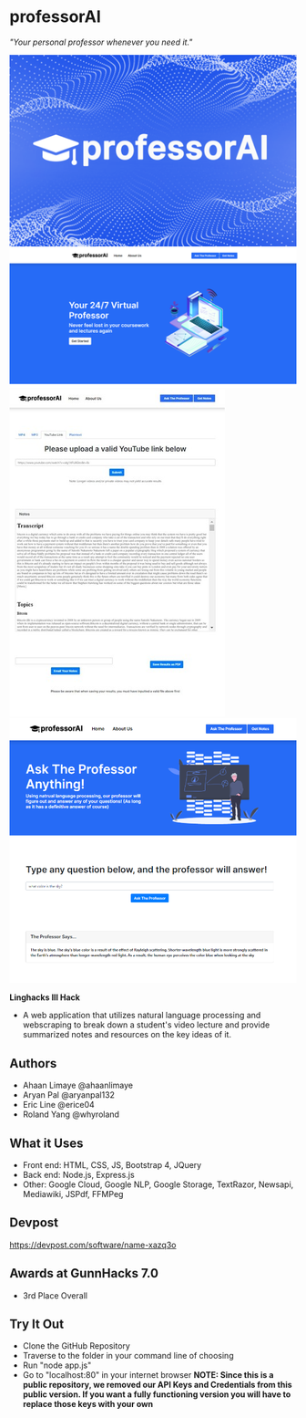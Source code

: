 # professorAI
*"Your personal professor whenever you need it."*

![logo](public/img/professoraidevpost.png)
![home screen](public/img/professorailandingpage.png)
![example notes](public/img/professorainotes.jpg)
![example ask the professor](public/img/asktheprofessor.png)

**Linghacks III Hack**
- A web application that utilizes natural language processing and webscraping to break down a student's video lecture and provide summarized notes and resources on the key ideas of it.

## Authors
- Ahaan Limaye @ahaanlimaye
- Aryan Pal @aryanpal132
- Eric Line @erice04
- Roland Yang @whyroland

## What it Uses

- Front end: HTML, CSS, JS, Bootstrap 4, JQuery
- Back end: Node.js, Express.js
- Other: Google Cloud, Google NLP, Google Storage, TextRazor, Newsapi, Mediawiki, JSPdf, FFMPeg

## Devpost
https://devpost.com/software/name-xazq3o

## Awards at GunnHacks 7.0
- 3rd Place Overall

## Try It Out
- Clone the GitHub Repository
- Traverse to the folder in your command line of choosing
- Run "node app.js"
- Go to "localhost:80" in your internet browser
**NOTE: Since this is a public repository, we removed our API Keys and Credentials from this public version. If you want a fully functioning version you will have to replace those keys with your own**
